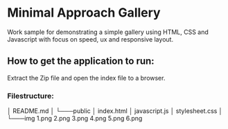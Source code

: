 # Minimal Approach Gallery
Work sample for demonstrating a simple gallery using HTML, CSS and Javascript with focus on speed, ux and responsive layout.

## How to get the application to run:
Extract the Zip file and open the index file to a browser.

### Filestructure:
│   README.md
│
└───public
    │   index.html
    │   javascript.js
    │   stylesheet.css
    │
    └───img
            1.png
            2.png
            3.png
            4.png
            5.png
            6.png
